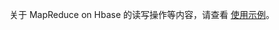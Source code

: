 关于 MapReduce on Hbase 的读写操作等内容，请查看 [使用示例](http://hbase.apache.org/0.94/book/mapreduce.example.html?spm=5176.doc59511.2.3.yq4GRu#mapreduce.example.read)。
